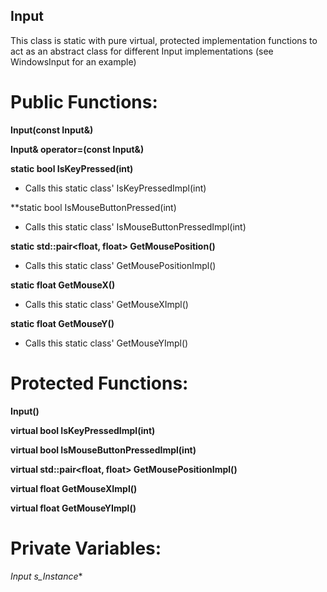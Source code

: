 ## Input
This class is static with pure virtual, protected implementation functions to act as an abstract class for different Input implementations (see WindowsInput for an example)

# Public Functions:
**Input(const Input&)**

**Input& operator=(const Input&)**

**static bool IsKeyPressed(int)**
- Calls this static class' IsKeyPressedImpl(int)

**static bool IsMouseButtonPressed(int)
- Calls this static class' IsMouseButtonPressedImpl(int)

**static std::pair<float, float> GetMousePosition()**
- Calls this static class' GetMousePositionImpl()

**static float GetMouseX()**
- Calls this static class' GetMouseXImpl()

**static float GetMouseY()**
- Calls this static class' GetMouseYImpl()

# Protected Functions:
**Input()**

**virtual bool IsKeyPressedImpl(int)**

**virtual bool IsMouseButtonPressedImpl(int)**

**virtual std::pair<float, float> GetMousePositionImpl()**

**virtual float GetMouseXImpl()**

**virtual float GetMouseYImpl()**

# Private Variables:
 **Input* s_Instance**